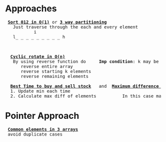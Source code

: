 # Approaches
<pre>
 <b><a href="https://github.com/teja963/Advanced-DSA-and-CS-Theory/blob/master/Array/Standard%20Ques/Sort_012.cpp">Sort 012 in O(1)</a></b> or <b><a href="https://github.com/teja963/DSA_All_Models/blob/master/Array/24.%203%20way%20partitioning%20around%20given%20value.cpp">3 way partitioning</a></b>
   Just traverse through the each and every element 
           i                                    
   l_ _ _ _ _ _ _ _ _ h 
                                      
                                
                                      
  <b><a href="https://github.com/teja963/Advanced-DSA-and-CS-Theory/blob/master/Array/Standard%20Ques/Cyclic_rotate.cpp">Cyclic rotate in O(n)</a></b>
   By using reverse function do     <b>Imp condition</b>: k may be any value so use k %= n; 
      reverse entire array
      reverse starting k elements
      reverse remaining elements
      
  <b><a href="https://github.com/teja963/Advanced-DSA-and-CS-Theory/blob/master/Array/Standard%20Ques/Best_time_to_buy_sell_stock.cpp">Best Time to buy and sell stock</a></b>   and  <b><a href="https://github.com/teja963/DSA-and-MYSQL/blob/master/Array/11.%20Best%20time%20to%20buy%20sell%20stock.cpp" >Maximum difference between increasing element</a></b>
  1. Update min each time 
  2. Calculate max diff of elements          In this case max diff = 0(if decreasing order 9 8 7 7 6), so return -1 
</pre>

# Pointer Approach
<pre>
 <b><a href="https://github.com/teja963/Advanced-DSA-and-CS-Theory/blob/master/Array/Easy%20Ques/Common_elements_three_arrays.cpp">Common elements in 3 arrays</b></a>
 avoid duplicate cases
</pre>
